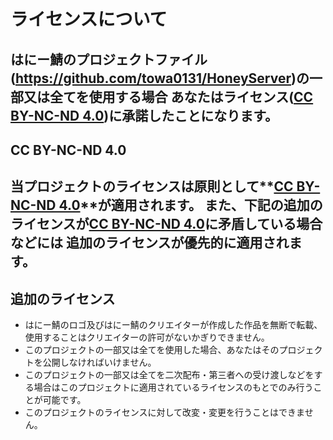 # ライセンスについて
はにー鯖のプロジェクトファイル(https://github.com/towa0131/HoneyServer)の一部又は全てを使用する場合
あなたはライセンス([CC BY-NC-ND 4.0](https://creativecommons.org/licenses/by-nc-nd/4.0/deed.ja))に承諾したことになります。
---
## CC BY-NC-ND 4.0
当プロジェクトのライセンスは原則として**[CC BY-NC-ND 4.0](https://creativecommons.org/licenses/by-nc-nd/4.0/deed.ja)**が適用されます。
また、下記の追加のライセンスが[CC BY-NC-ND 4.0](https://creativecommons.org/licenses/by-nc-nd/4.0/deed.ja)に矛盾している場合などには
追加のライセンスが優先的に適用されます。
---
## 追加のライセンス
- はにー鯖のロゴ及びはにー鯖のクリエイターが作成した作品を無断で転載、使用することはクリエイターの許可がないかぎりできません。
- このプロジェクトの一部又は全てを使用した場合、あなたはそのプロジェクトを公開しなければいけません。
- このプロジェクトの一部又は全てを二次配布・第三者への受け渡しなどをする場合はこのプロジェクトに適用されているライセンスのもとでのみ行うことが可能です。
- このプロジェクトのライセンスに対して改変・変更を行うことはできません。